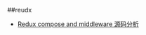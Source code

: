##reudx
- [Redux compose and middleware 源码分析](https://github.com/asd0102433/redux-learn/issues/1)




